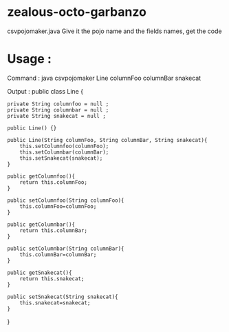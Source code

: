 # zealous-octo-garbanzo

csvpojomaker.java
Give it the pojo name and the fields names, get the code

# Usage :
Command :
java csvpojomaker Line columnFoo columnBar snakecat

Output :
public class Line {

    private String columnfoo = null ;
    private String columnbar = null ;
    private String snakecat = null ;

    public Line() {}

    public Line(String columnFoo, String columnBar, String snakecat){
        this.setColumnfoo(columnFoo);
        this.setColumnbar(columnBar);
        this.setSnakecat(snakecat);
    }

    public getColumnfoo(){
        return this.columnFoo;
    }

    public setColumnfoo(String columnFoo){
        this.columnFoo=columnFoo;
    }

    public getColumnbar(){
        return this.columnBar;
    }

    public setColumnbar(String columnBar){
        this.columnBar=columnBar;
    }

    public getSnakecat(){
        return this.snakecat;
    }

    public setSnakecat(String snakecat){
        this.snakecat=snakecat;
    }

}

